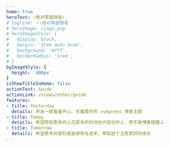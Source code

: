 ```yaml
---
home: true
heroText: ⚡绝对零度随笔⚡
# tagline: ⚡⚡绝对零度随笔
# heroImage: /logo.png
# heroImageStyle: {
#   display: block,
#   margin: '3rem auto 0rem',
#   background: '#fff',
#   borderRadius: '1rem',
# }
bgImageStyle: {
  height: '400px'
}
isShowTitleInHome: false
actionText: Guide
actionLink: /views/other/guide
features:
- title: Yesterday
  details: 开发一款看着开心、写着顺手的 vuepress 博客主题
- title: Today
  details: 希望帮助更多的人花更多的时间在内容创作上，而不是博客搭建上
- title: Tomorrow
  details: 希望更多的爱好者能够参与进来，帮助这个主题更好的成长
---
```

